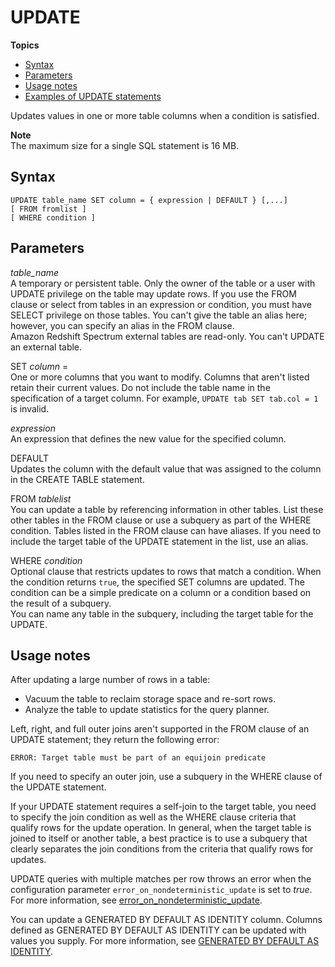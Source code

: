 # UPDATE<a name="r_UPDATE"></a>

**Topics**
+ [Syntax](#r_UPDATE-synopsis)
+ [Parameters](#r_UPDATE-parameters)
+ [Usage notes](#r_UPDATE_usage_notes)
+ [Examples of UPDATE statements](c_Examples_of_UPDATE_statements.md)

Updates values in one or more table columns when a condition is satisfied\. 

**Note**  
The maximum size for a single SQL statement is 16 MB\.

## Syntax<a name="r_UPDATE-synopsis"></a>

```
UPDATE table_name SET column = { expression | DEFAULT } [,...]
[ FROM fromlist ]
[ WHERE condition ]
```

## Parameters<a name="r_UPDATE-parameters"></a>

 *table\_name*   
A temporary or persistent table\. Only the owner of the table or a user with UPDATE privilege on the table may update rows\. If you use the FROM clause or select from tables in an expression or condition, you must have SELECT privilege on those tables\. You can't give the table an alias here; however, you can specify an alias in the FROM clause\.   
Amazon Redshift Spectrum external tables are read\-only\. You can't UPDATE an external table\.

SET *column* =   
One or more columns that you want to modify\. Columns that aren't listed retain their current values\. Do not include the table name in the specification of a target column\. For example, `UPDATE tab SET tab.col = 1` is invalid\.

 *expression*   
An expression that defines the new value for the specified column\. 

DEFAULT   
Updates the column with the default value that was assigned to the column in the CREATE TABLE statement\. 

FROM *tablelist*   
You can update a table by referencing information in other tables\. List these other tables in the FROM clause or use a subquery as part of the WHERE condition\. Tables listed in the FROM clause can have aliases\. If you need to include the target table of the UPDATE statement in the list, use an alias\. 

WHERE *condition*   
Optional clause that restricts updates to rows that match a condition\. When the condition returns `true`, the specified SET columns are updated\. The condition can be a simple predicate on a column or a condition based on the result of a subquery\.   
You can name any table in the subquery, including the target table for the UPDATE\. 

## Usage notes<a name="r_UPDATE_usage_notes"></a>

After updating a large number of rows in a table: 
+ Vacuum the table to reclaim storage space and re\-sort rows\. 
+ Analyze the table to update statistics for the query planner\. 

Left, right, and full outer joins aren't supported in the FROM clause of an UPDATE statement; they return the following error: 

```
ERROR: Target table must be part of an equijoin predicate
```

 If you need to specify an outer join, use a subquery in the WHERE clause of the UPDATE statement\. 

If your UPDATE statement requires a self\-join to the target table, you need to specify the join condition as well as the WHERE clause criteria that qualify rows for the update operation\. In general, when the target table is joined to itself or another table, a best practice is to use a subquery that clearly separates the join conditions from the criteria that qualify rows for updates\. 

UPDATE queries with multiple matches per row throws an error when the configuration parameter `error_on_nondeterministic_update` is set to *true*\. For more information, see [error\_on\_nondeterministic\_update](r_error_on_nondeterministic_update.md)\.

You can update a GENERATED BY DEFAULT AS IDENTITY column\. Columns defined as GENERATED BY DEFAULT AS IDENTITY can be updated with values you supply\. For more information, see [GENERATED BY DEFAULT AS IDENTITY](r_CREATE_TABLE_NEW.md#identity-generated-bydefault-clause)\. 